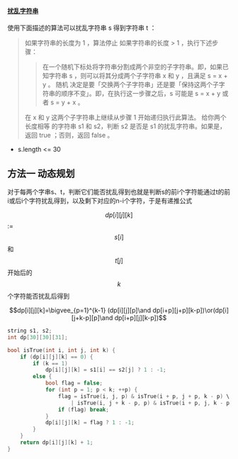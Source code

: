 #### [扰乱字符串](https://leetcode-cn.com/problems/scramble-string/)



使用下面描述的算法可以扰乱字符串 s 得到字符串 t ：

> 如果字符串的长度为 1 ，算法停止
> 如果字符串的长度 > 1 ，执行下述步骤：
>
> > 在一个随机下标处将字符串分割成两个非空的子字符串。即，如果已知字符串 s ，则可以将其分成两个子字符串 x 和 y ，且满足 s = x + y 。
> > 随机 决定是要「交换两个子字符串」还是要「保持这两个子字符串的顺序不变」。即，在执行这一步骤之后，s 可能是 s = x + y 或者 s = y + x 。
>
> 在 x 和 y 这两个子字符串上继续从步骤 1 开始递归执行此算法。
> 给你两个 长度相等 的字符串 s1 和 s2，判断 s2 是否是 s1 的扰乱字符串。如果是，返回 true ；否则，返回 false 。

- s.length <= 30



## 方法一 动态规划

对于每两个字串s、t，判断它们能否扰乱得到也就是判断s的前i个字符能通过t的前i或后i个字符扰乱得到，以及剩下对应的n-i个字符，于是有递推公式

$$dp[i][j][k]$$:=$$s[i]$$和$$t[j]$$开始后的$$k$$个字符能否扰乱后得到

$$dp[i][j][k]=\bigvee_{p=1}^{k-1} (dp[i][j][p]\and dp[i+p][j+p][k-p])\or(dp[i][j+k-p][p]\and dp[i+p][j][k-p])$$

```c++
string s1, s2;
int dp[30][30][31];

bool isTrue(int i, int j, int k) {
	if (dp[i][j][k] == 0) {
		if (k == 1)
			dp[i][j][k] = s1[i] == s2[j] ? 1 : -1;
		else {
			bool flag = false;
			for (int p = 1; p < k; ++p) {
				flag = isTrue(i, j, p) & isTrue(i + p, j + p, k - p) \
					| isTrue(i, j + k - p, p) & isTrue(i + p, j, k - p);
				if (flag) break;
			}
			dp[i][j][k] = flag ? 1 : -1;
		}
	}
	return dp[i][j][k] + 1;
}
```


